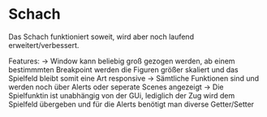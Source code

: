 # Schach
Das Schach funktioniert soweit, wird aber noch laufend erweitert/verbessert.

Features:
-> Window kann beliebig groß gezogen werden, ab einem bestimmmten Breakpoint werden die Figuren größer skaliert und das Spielfeld bleibt somit eine Art responsive
-> Sämtliche Funktionen sind und werden noch über Alerts oder seperate Scenes angezeigt
-> Die Spielfunktin ist unabhängig von der GUi, lediglich der Zug wird dem Spielfeld übergeben und für die Alerts benötigt man diverse Getter/Setter
